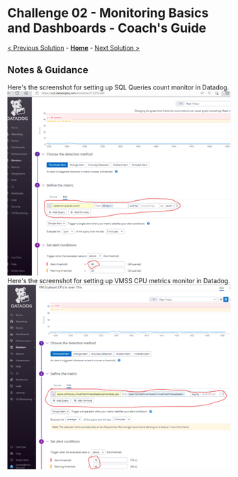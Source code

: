 # Challenge 02 - Monitoring Basics and Dashboards - Coach's Guide 

[< Previous Solution](./Solution-01.md) - **[Home](./README.md)** - [Next Solution >](./Solution-03.md)

## Notes & Guidance

 Here's the screenshot for setting up SQL Queries count monitor in Datadog.
![](../Images/02-07-SQLQueries-GT-40.png)
 Here's the screenshot for setting up VMSS CPU metrics monitor in Datadog.
![](../Images/02-06-VMSS-cpu-GT-75.png)